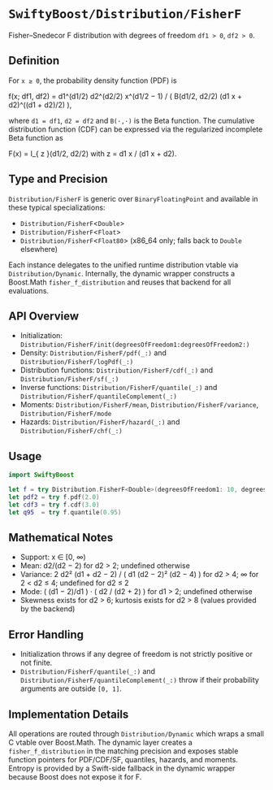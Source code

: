 # ``SwiftyBoost/Distribution/FisherF``

Fisher–Snedecor F distribution with degrees of freedom `df1 > 0`, `df2 > 0`.

## Definition

For `x ≥ 0`, the probability density function (PDF) is

f(x; df1, df2) = d1^(d1/2) d2^(d2/2) x^(d1/2 − 1) / ( B(d1/2, d2/2) (d1 x + d2)^((d1 + d2)/2) ),

where `d1 = df1`, `d2 = df2` and `B(·,·)` is the Beta function. The cumulative distribution function (CDF) can be expressed via the regularized incomplete Beta function as

F(x) = I_{ z }(d1/2, d2/2) with z = d1 x / (d1 x + d2).

## Type and Precision

``Distribution/FisherF`` is generic over `BinaryFloatingPoint` and available in these typical specializations:

- ``Distribution/FisherF``<`Double`>
- ``Distribution/FisherF``<`Float`>
- ``Distribution/FisherF``<`Float80`> (x86_64 only; falls back to `Double` elsewhere)

Each instance delegates to the unified runtime distribution vtable via ``Distribution/Dynamic``. Internally, the dynamic wrapper constructs a Boost.Math `fisher_f_distribution` and reuses that backend for all evaluations.

## API Overview

- Initialization: ``Distribution/FisherF/init(degreesOfFreedom1:degreesOfFreedom2:)``
- Density: ``Distribution/FisherF/pdf(_:)`` and ``Distribution/FisherF/logPdf(_:)``
- Distribution functions: ``Distribution/FisherF/cdf(_:)`` and ``Distribution/FisherF/sf(_:)``
- Inverse functions: ``Distribution/FisherF/quantile(_:)`` and ``Distribution/FisherF/quantileComplement(_:)``
- Moments: ``Distribution/FisherF/mean``, ``Distribution/FisherF/variance``, ``Distribution/FisherF/mode``
- Hazards: ``Distribution/FisherF/hazard(_:)`` and ``Distribution/FisherF/chf(_:)``

## Usage

```swift
import SwiftyBoost

let f = try Distribution.FisherF<Double>(degreesOfFreedom1: 10, degreesOfFreedom2: 20)
let pdf2 = try f.pdf(2.0)
let cdf3 = try f.cdf(3.0)
let q95  = try f.quantile(0.95)
```

## Mathematical Notes

- Support: x ∈ [0, ∞)
- Mean: d2/(d2 − 2) for d2 > 2; undefined otherwise
- Variance: 2 d2² (d1 + d2 − 2) / ( d1 (d2 − 2)² (d2 − 4) ) for d2 > 4; ∞ for 2 < d2 ≤ 4; undefined for d2 ≤ 2
- Mode: ( (d1 − 2)/d1 ) · ( d2 / (d2 + 2) ) for d1 > 2; undefined otherwise
- Skewness exists for d2 > 6; kurtosis exists for d2 > 8 (values provided by the backend)

## Error Handling

- Initialization throws if any degree of freedom is not strictly positive or not finite.
- ``Distribution/FisherF/quantile(_:)`` and ``Distribution/FisherF/quantileComplement(_:)`` throw if their probability arguments are outside `[0, 1]`.

## Implementation Details

All operations are routed through ``Distribution/Dynamic`` which wraps a small C vtable over Boost.Math. The dynamic layer creates a `fisher_f_distribution` in the matching precision and exposes stable function pointers for PDF/CDF/SF, quantiles, hazards, and moments. Entropy is provided by a Swift-side fallback in the dynamic wrapper because Boost does not expose it for F.
